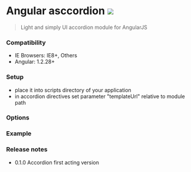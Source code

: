 # Angular asccordion <img src="https://img.shields.io/packagist/l/doctrine/orm.svg" />
> Light and simply UI accordion module for AngularJS

### Compatibility
- IE Browsers: IE8+, Others
- Angular: 1.2.28+

### Setup
- place it into scripts directory of your application
- in accordion directives set parameter "templateUrl" relative to module path

### Options

### Example

### Release notes
- 0.1.0 Accordion first acting version
